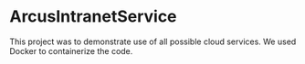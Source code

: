 # ArcusIntranetService

This project was to demonstrate use of all possible cloud services. 
We used Docker to containerize the code. 
